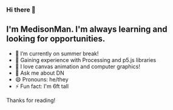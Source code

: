 ### Hi there 👋
## I'm MedisonMan. I'm always learning and looking for opportunities.

<!--
**MedisonMan/MedisonMan** is a ✨ _special_ ✨ repository because its `README.md` (this file) appears on your GitHub profile.

Here are some ideas to get you started:
-->

- 🔭 I’m currently on summer break!
- 🌱 Gaining experience with Processing and p5.js libraries
- 👯 I love canvas animation and computer graphics!
- 💬 Ask me about DN
- 😄 Pronouns: he/they
- ⚡ Fun fact: I'm 6ft tall

Thanks for reading!
